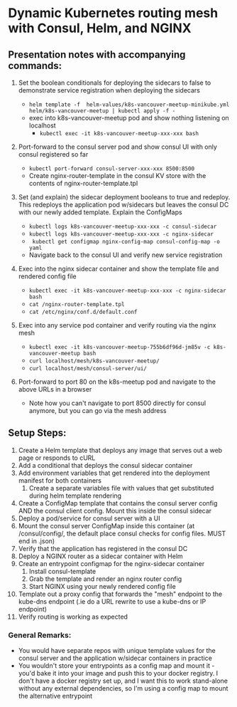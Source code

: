 # Dynamic Kubernetes routing mesh with Consul, Helm, and NGINX

## Presentation notes with accompanying commands:
1. Set the boolean conditionals for deploying the sidecars to false to demonstrate service registration when deploying the sidecars<br />
	* ```helm template -f  helm-values/k8s-vancouver-meetup-minikube.yml helm/k8s-vancouver-meetup | kubectl apply -f -```<br />
	* exec into k8s-vancouver-meetup pod and show nothing listening on localhost<br />
		* ```kubectl exec -it k8s-vancouver-meetup-xxx-xxx bash```<br />

2. Port-forward to the consul server pod and show consul UI with only consul registered so far<br />
	* ```kubectl port-forward consul-server-xxx-xxx 8500:8500```<br />
	* Create nginx-router-template in the consul KV store with the contents of nginx-router-template.tpl<br />

3. Set (and explain) the sidecar deployment booleans to true and redeploy. This redeploys the application pod w/sidecars but leaves the consul DC with our newly added template. Explain the ConfigMaps<br />
	* ```kubectl logs k8s-vancouver-meetup-xxx-xxx -c consul-sidecar```<br />
	* ```kubectl logs k8s-vancouver-meetup-xxx-xxx -c nginx-sidecar```<br />
	* ``` kubectl get configmap nginx-config-map consul-config-map -o yaml```
	* Navigate back to the consul UI and verify new service registration

4. Exec into the nginx sidecar container and show the template file and rendered config file<br />
	* ```kubectl exec -it k8s-vancouver-meetup-xxx-xxx -c nginx-sidecar bash```<br />
	* ```cat /nginx-router-template.tpl```<br />
	* ```cat /etc/nginx/conf.d/default.conf```<br />

5. Exec into any service pod container and verify routing via the nginx mesh<br />
	* ```kubectl exec -it k8s-vancouver-meetup-755b6df96d-jm85v -c k8s-vancouver-meetup bash```<br />
	* ```curl localhost/mesh/k8s-vancouver-meetup/```<br />
	* ```curl localhost/mesh/consul-server/ui/```<br />

6. Port-forward to port 80 on the k8s-meetup pod and navigate to the above URLs in a browser<br />
	* Note how you can't navigate to port 8500 directly for consul anymore, but you can go via the mesh address<br />

## Setup Steps:
1. Create a Helm template that deploys any image that serves out a web page or responds to cURL<br />
2. Add a conditional that deploys the consul sidecar container<br />
3. Add environment variables that get rendered into the deployment manifest for both containers<br />
    1. Create a separate variables file with values that get substituted during helm template rendering<br />
4. Create a ConfigMap template that contains the consul server config AND the consul client config. Mount this inside the consul sidecar<br />
5. Deploy a pod/service for consul server with a UI<br />
6. Mount the consul server ConfigMap inside this container (at /consul/config/, the default place consul checks for config files. MUST end in .json)<br />
7. Verify that the application has registered in the consul DC<br />
8. Deploy a NGINX router as a sidecar container with Helm<br />
9. Create an entrypoint configmap for the nginx-sidecar container<br />
    1. Install consul-template<br />
    2. Grab the template and render an nginx router config<br />
    3. Start NGINX using your newly rendered config file<br />
10. Template out a proxy config that forwards the "mesh" endpoint to the kube-dns endpoint (.ie do a URL rewrite to use a kube-dns or IP endpoint)<br />
11. Verify routing is working as expected<br />

### General Remarks:
* You would have separate repos with unique template values for the consul server and the application w/sidecar containers in practice<br />
* You wouldn't store your entrypoints as a config map and mount it - you'd bake it into your image and push this to your docker registry. I don't have a docker registry set up, and I want this to work stand-alone without any external dependencies, so I'm using a config map to mount the alternative entrypoint<br />
